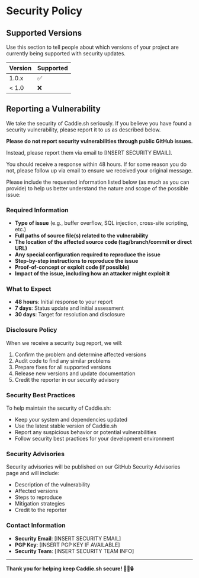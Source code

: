 # Security Policy

## Supported Versions

Use this section to tell people about which versions of your project are
currently being supported with security updates.

| Version | Supported          |
| ------- | ------------------ |
| 1.0.x   | :white_check_mark: |
| < 1.0   | :x:                |

## Reporting a Vulnerability

We take the security of Caddie.sh seriously. If you believe you have found a security vulnerability, please report it to us as described below.

**Please do not report security vulnerabilities through public GitHub issues.**

Instead, please report them via email to [INSERT SECURITY EMAIL].

You should receive a response within 48 hours. If for some reason you do not, please follow up via email to ensure we received your original message.

Please include the requested information listed below (as much as you can provide) to help us better understand the nature and scope of the possible issue:

### Required Information

- **Type of issue** (e.g., buffer overflow, SQL injection, cross-site scripting, etc.)
- **Full paths of source file(s) related to the vulnerability**
- **The location of the affected source code (tag/branch/commit or direct URL)**
- **Any special configuration required to reproduce the issue**
- **Step-by-step instructions to reproduce the issue**
- **Proof-of-concept or exploit code (if possible)**
- **Impact of the issue, including how an attacker might exploit it**

### What to Expect

- **48 hours**: Initial response to your report
- **7 days**: Status update and initial assessment
- **30 days**: Target for resolution and disclosure

### Disclosure Policy

When we receive a security bug report, we will:

1. Confirm the problem and determine affected versions
2. Audit code to find any similar problems
3. Prepare fixes for all supported versions
4. Release new versions and update documentation
5. Credit the reporter in our security advisory

### Security Best Practices

To help maintain the security of Caddie.sh:

- Keep your system and dependencies updated
- Use the latest stable version of Caddie.sh
- Report any suspicious behavior or potential vulnerabilities
- Follow security best practices for your development environment

### Security Advisories

Security advisories will be published on our GitHub Security Advisories page and will include:

- Description of the vulnerability
- Affected versions
- Steps to reproduce
- Mitigation strategies
- Credit to the reporter

### Contact Information

- **Security Email**: [INSERT SECURITY EMAIL]
- **PGP Key**: [INSERT PGP KEY IF AVAILABLE]
- **Security Team**: [INSERT SECURITY TEAM INFO]

---

**Thank you for helping keep Caddie.sh secure! 🏌️‍♂️🔒**
